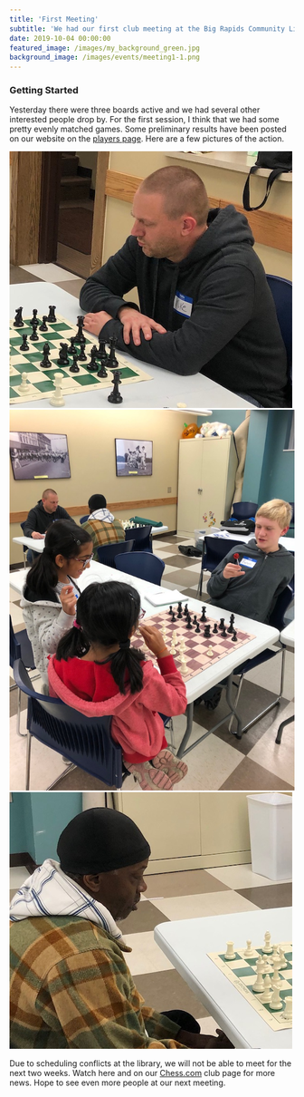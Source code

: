 ```yaml
---
title: 'First Meeting'
subtitle: 'We had our first club meeting at the Big Rapids Community Library on October 24, 2019.'
date: 2019-10-04 00:00:00
featured_image: /images/my_background_green.jpg
background_image: /images/events/meeting1-1.png
---
```


### Getting Started

Yesterday there were three boards active and we had several other interested people drop by. For the first session, I think that we had some pretty evenly matched games. Some preliminary results have been posted on our website on the [players page](https://bigrapidschess.com/players). Here are a few pictures of the action.

<div class="gallery" data-columns="2">
    <img src="/images/events/meeting1-1.png">
    <img src="/images/events/meeting1-3.png">
    <img src="/images/events/meeting1-2.png">
</div>

Due to scheduling conflicts at the library, we will not be able to meet for the next two weeks. Watch here and on our [Chess.com](https://www.chess.com/club/big-rapids-chess) club page for more news. Hope to see even more people at our next meeting.
